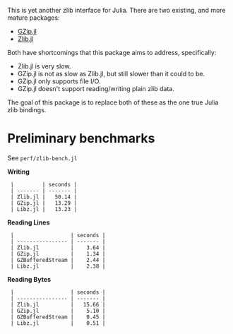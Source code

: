 
This is yet another zlib interface for Julia. There are two existing, and more
mature packages:

  * [GZip.jl](https://github.com/JuliaLang/GZip.jl)
  * [Zlib.jl](https://github.com/dcjones/Zlib.jl)

Both have shortcomings that this package aims to address, specifically:

  * Zlib.jl is very slow.
  * GZip.jl is not as slow as Zlib.jl, but still slower than it could to be.
  * GZip.jl only supports file I/O.
  * GZip.jl doesn't support reading/writing plain zlib data.

The goal of this package is to replace both of these as the one true Julia zlib
bindings.


# Preliminary benchmarks

See `perf/zlib-bench.jl`

**Writing**

```
 |         | seconds |
 | ------- | ------- |
 | Zlib.jl |   50.14 |
 | GZip.jl |   13.29 |
 | Libz.jl |   13.23 |
```

**Reading Lines**

```
 |                  | seconds |
 | ---------------- | ------- |
 | Zlib.jl          |    3.64 |
 | GZip.jl          |    1.34 |
 | GZBufferedStream |    2.44 |
 | Libz.jl          |    2.38 |
```

**Reading Bytes**

```
 |                  | seconds |
 | ---------------- | ------- |
 | Zlib.jl          |   15.66 |
 | GZip.jl          |    5.10 |
 | GZBufferedStream |    0.45 |
 | Libz.jl          |    0.51 |
```


